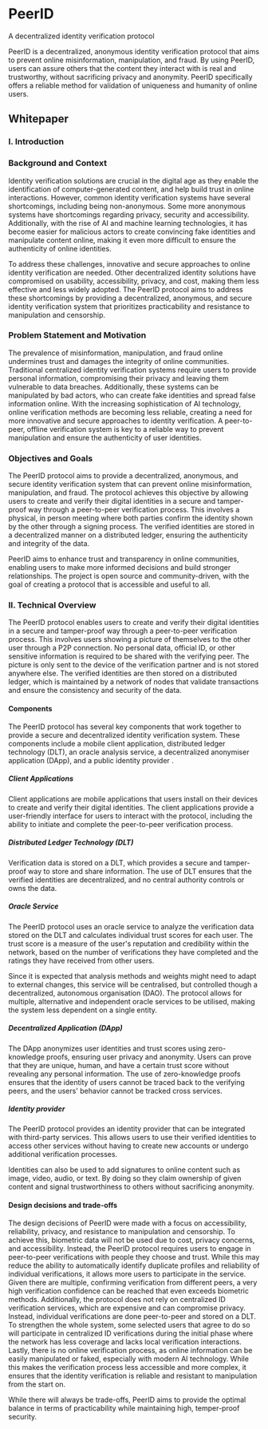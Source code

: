 # PeerID
A decentralized identity verification protocol

PeerID is a decentralized, anonymous identity verification protocol that aims to prevent online misinformation, manipulation, and fraud. By using PeerID, users can assure others that the content they interact with is real and trustworthy, without sacrificing privacy and anonymity. PeerID specifically offers a reliable method for validation of uniqueness and humanity of online users.

## Whitepaper

### I. Introduction

### Background and Context

Identity verification solutions are crucial in the digital age as they enable the identification of computer-generated content, and help build trust in online interactions. However, common identity verification systems have several shortcomings, including being non-anonymous. Some more anonymous systems have shortcomings regarding privacy, security and accessibility. Additionally, with the rise of AI and machine learning technologies, it has become easier for malicious actors to create convincing fake identities and manipulate content online, making it even more difficult to ensure the authenticity of online identities.

To address these challenges, innovative and secure approaches to online identity verification are needed. Other decentralized identity solutions have compromised on usability, accessibility, privacy, and cost, making them less effective and less widely adopted. The PeerID protocol aims to address these shortcomings by providing a decentralized, anonymous, and secure identity verification system that prioritizes practicability and resistance to manipulation and censorship.

### Problem Statement and Motivation

The prevalence of misinformation, manipulation, and fraud online undermines trust and damages the integrity of online communities. Traditional centralized identity verification systems require users to provide personal information, compromising their privacy and leaving them vulnerable to data breaches. Additionally, these systems can be manipulated by bad actors, who can create fake identities and spread false information online. With the increasing sophistication of AI technology, online verification methods are becoming less reliable, creating a need for more innovative and secure approaches to identity verification. A peer-to-peer, offline verification system is key to a reliable way to prevent manipulation and ensure the authenticity of user identities.

### Objectives and Goals

The PeerID protocol aims to provide a decentralized, anonymous, and secure identity verification system that can prevent online misinformation, manipulation, and fraud. The protocol achieves this objective by allowing users to create and verify their digital identities in a secure and tamper-proof way through a peer-to-peer verification process. This involves a physical, in person meeting where both parties confirm the identity shown by the other through a signing process. The verified identities are stored in a decentralized manner on a distributed ledger, ensuring the authenticity and integrity of the data. 

PeerID aims to enhance trust and transparency in online communities, enabling users to make more informed decisions and build stronger relationships. The project is open source and community-driven, with the goal of creating a protocol that is accessible and useful to all.

### II. Technical Overview

The PeerID protocol enables users to create and verify their digital identities in a secure and tamper-proof way through a peer-to-peer verification process. This involves users showing a picture of themselves to the other user through a P2P connection. No personal data, official ID, or other sensitive information is required to be shared with the verifying peer. The picture is only sent to the device of the verification partner and is not stored anywhere else. The verified identities are then stored on a distributed ledger, which is maintained by a network of nodes that validate transactions and ensure the consistency and security of the data.

#### Components

The PeerID protocol has several key components that work together to provide a secure and decentralized identity verification system. These components include a mobile client application, distributed ledger technology (DLT), an oracle analysis service, a decentralized anonymiser application (DApp), and a public identity provider .

##### Client Applications

Client applications are mobile applications that users install on their devices to create and verify their digital identities. The client applications provide a user-friendly interface for users to interact with the protocol, including the ability to initiate and complete the peer-to-peer verification process.

##### Distributed Ledger Technology (DLT)

Verification data is stored on a DLT, which provides a secure and tamper-proof way to store and share information. The use of DLT ensures that the verified identities are decentralized, and no central authority controls or owns the data.

##### Oracle Service

The PeerID protocol uses an oracle service to analyze the verification data stored on the DLT and calculates individual trust scores for each user. The trust score is a measure of the user's reputation and credibility within the network, based on the number of verifications they have completed and the ratings they have received from other users.

Since it is expected that analysis methods and weights might need to adapt to external changes, this service will be centralised, but controlled though a decentralized, autonomous organisation (DAO). The protocol allows for multiple, alternative and independent oracle services to be utilised, making the system less dependent on a single entity.  

##### Decentralized Application (DApp)

The DApp anonymizes user identities and trust scores using zero-knowledge proofs, ensuring user privacy and anonymity. Users can prove that they are unique, human, and have a certain trust score without revealing any personal information. The use of zero-knowledge proofs ensures that the identity of users cannot be traced back to the verifying peers, and the users' behavior cannot be tracked cross services.

##### Identity provider

The PeerID protocol provides an identity provider that can be integrated with third-party services. This allows users to use their verified identities to access other services without having to create new accounts or undergo additional verification processes.

Identities can also be used to add signatures to online content such as image, video, audio, or text. By doing so they claim ownership of given content and signal trustworthiness to others without sacrificing anonymity. 

#### Design decisions and trade-offs

The design decisions of PeerID were made with a focus on accessibility, reliability, privacy, and resistance to manipulation and censorship. To achieve this, biometric data will not be used due to cost, privacy concerns, and accessibility. Instead, the PeerID protocol requires users to engage in peer-to-peer verifications with people they choose and trust. While this may reduce the ability to automatically identify duplicate profiles and reliability of individual verifications, it allows more users to participate in the service. Given there are multiple, confirming verification from different peers, a very high verification confidence can be reached that even exceeds biometric methods. Additionally, the protocol does not rely on centralized ID verification services, which are expensive and can compromise privacy. Instead, individual verifications are done peer-to-peer and stored on a DLT. To strengthen the whole system, some selected users that agree to do so will participate in centralized ID verifications during the initial phase where the network has less coverage and lacks local verification interactions. Lastly, there is no online verification process, as online information can be easily manipulated or faked, especially with modern AI technology. While this makes the verification process less accessible and more complex, it ensures that the identity verification is reliable and resistant to manipulation from the start on.

While there will always be trade-offs, PeerID aims to provide the optimal balance in terms of practicability while maintaining high, temper-proof security. 
